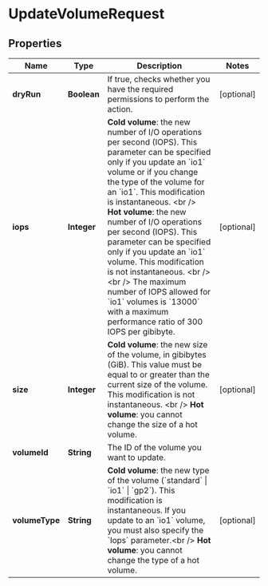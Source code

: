 

# UpdateVolumeRequest


## Properties

| Name | Type | Description | Notes |
|------------ | ------------- | ------------- | -------------|
|**dryRun** | **Boolean** | If true, checks whether you have the required permissions to perform the action. |  [optional] |
|**iops** | **Integer** | **Cold volume**: the new number of I/O operations per second (IOPS). This parameter can be specified only if you update an &#x60;io1&#x60; volume or if you change the type of the volume for an &#x60;io1&#x60;. This modification is instantaneous. &lt;br /&gt; **Hot volume**: the new number of I/O operations per second (IOPS). This parameter can be specified only if you update an &#x60;io1&#x60; volume. This modification is not instantaneous. &lt;br /&gt;&lt;br /&gt; The maximum number of IOPS allowed for &#x60;io1&#x60; volumes is &#x60;13000&#x60; with a maximum performance ratio of 300 IOPS per gibibyte. |  [optional] |
|**size** | **Integer** | **Cold volume**: the new size of the volume, in gibibytes (GiB). This value must be equal to or greater than the current size of the volume. This modification is not instantaneous. &lt;br /&gt; **Hot volume**: you cannot change the size of a hot volume. |  [optional] |
|**volumeId** | **String** | The ID of the volume you want to update. |  |
|**volumeType** | **String** | **Cold volume**: the new type of the volume (&#x60;standard&#x60; \\| &#x60;io1&#x60; \\| &#x60;gp2&#x60;). This modification is instantaneous. If you update to an &#x60;io1&#x60; volume, you must also specify the &#x60;Iops&#x60; parameter.&lt;br /&gt; **Hot volume**: you cannot change the type of a hot volume. |  [optional] |



